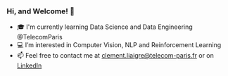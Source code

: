 ### Hi, and Welcome! 👋

- :mortar_board: I'm currently learning Data Science and Data Engineering @TelecomParis
- :computer: I’m interested in Computer Vision, NLP and Reinforcement Learning
- :mailbox: Feel free to contact me at clement.liaigre@telecom-paris.fr or on [LinkedIn](https://www.linkedin.com/in/cliaigre/)

<!--
**cliaigre/cliaigre** is a ✨ _special_ ✨ repository because its `README.md` (this file) appears on your GitHub profile.

Here are some ideas to get you started:

- 🔭 I’m currently working on ...
- 🌱 I’m currently learning ...
- 👯 I’m looking to collaborate on ...
- 🤔 I’m looking for help with ...
- 💬 Ask me about ...
- 📫 How to reach me: ...
- 😄 Pronouns: ...
- ⚡ Fun fact: ...
-->
